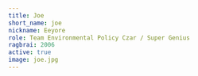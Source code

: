 ```yaml
---
title: Joe
short_name: joe
nickname: Eeyore
role: Team Environmental Policy Czar / Super Genius
ragbrai: 2006
active: true
image: joe.jpg
---
```

